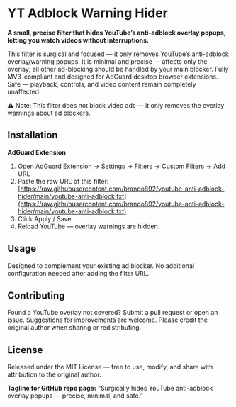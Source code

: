 # YT Adblock Warning Hider

**A small, precise filter that hides YouTube’s anti-adblock overlay popups, letting you watch videos without interruptions.**

This filter is surgical and focused — it only removes YouTube’s anti-adblock overlay/warning popups. It is minimal and precise — affects only the overlay; all other ad-blocking should be handled by your main blocker. Fully MV3-compliant and designed for AdGuard desktop browser extensions. Safe — playback, controls, and video content remain completely unaffected.

⚠️ Note: This filter does not block video ads — it only removes the overlay warnings about ad blockers.

## Installation

**AdGuard Extension**  
1. Open AdGuard Extension → Settings → Filters → Custom Filters → Add URL  
2. Paste the raw URL of this filter:  
[https://raw.githubusercontent.com/brando892/youtube-anti-adblock-hider/main/youtube-anti-adblock.txt](https://raw.githubusercontent.com/brando892/youtube-anti-adblock-hider/main/youtube-anti-adblock.txt)  
3. Click Apply / Save  
4. Reload YouTube — overlay warnings are hidden.


## Usage

Designed to complement your existing ad blocker. No additional configuration needed after adding the filter URL.

## Contributing

Found a YouTube overlay not covered? Submit a pull request or open an issue. Suggestions for improvements are welcome. Please credit the original author when sharing or redistributing.

## License

Released under the MIT License — free to use, modify, and share with attribution to the original author.

**Tagline for GitHub repo page:** “Surgically hides YouTube anti-adblock overlay popups — precise, minimal, and safe.”
